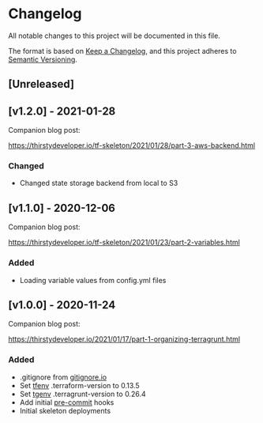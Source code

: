 # Changelog
All notable changes to this project will be documented in this file.

The format is based on [Keep a Changelog](https://keepachangelog.com/en/1.0.0/),
and this project adheres to [Semantic Versioning](https://semver.org/spec/v2.0.0.html).

## [Unreleased]

## [v1.2.0] - 2021-01-28

Companion blog post:

https://thirstydeveloper.io/tf-skeleton/2021/01/28/part-3-aws-backend.html

### Changed

* Changed state storage backend from local to S3

## [v1.1.0] - 2020-12-06

Companion blog post:

https://thirstydeveloper.io/tf-skeleton/2021/01/23/part-2-variables.html

### Added

* Loading variable values from config.yml files

## [v1.0.0] - 2020-11-24

Companion blog post:

https://thirstydeveloper.io/2021/01/17/part-1-organizing-terragrunt.html

### Added

* .gitignore from [gitignore.io](https://www.toptal.com/developers/gitignore/api/terraform,terragrunt)
* Set [tfenv](https://github.com/tfutils/tfenv) .terraform-version to 0.13.5
* Set [tgenv](https://github.com/cunymatthieu/tgenv) .terragrunt-version to 0.26.4
* Add initial [pre-commit](https://pre-commit.com/) hooks
* Initial skeleton deployments
